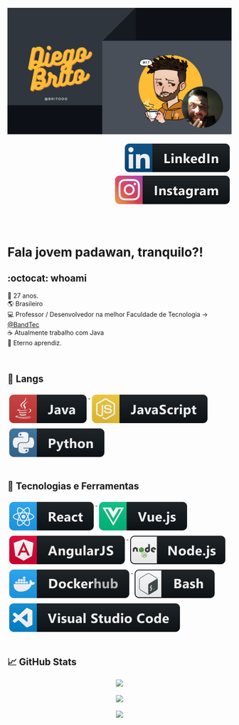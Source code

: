 [![Header](https://raw.githubusercontent.com/britooo/britooo/main/header.png "Header")](https://www.linkedin.com/in/diegobritolima/)

<p align="right">
  <a href="https://www.linkedin.com/in/diegobritolima/">
    <img src="svg/social/linkedIn.svg" alt="LinkedIn" style="vertical-align:top; margin:4px">
  </a>

  <a href="https://www.instagram.com/brito.zip/">
    <img src="svg/social/instagram.svg" alt="Instagram" style="vertical-align:top; margin:4px">
  </a>
</p>

</br>
</br>

# Fala jovem padawan, tranquilo?!

## :octocat: whoami

:older_man: 27 anos.
</br>
:earth_americas: Brasileiro
</br>
:computer: Professor / Desenvolvedor na melhor Faculdade de Tecnologia -> [@BandTec](https://github.com/BandTec)
</br>
:coffee: Atualmente trabalho com Java
</br>
🌱 Eterno aprendiz.

</br>

## :hammer: Langs
<a href="#">
    <img src="svg/dev/languages/java.svg" alt="java" style="vertical-align:top; margin:6px 4px">
</a> 

<a href="#">
    <img src="svg/dev/languages/js.svg" alt="js" style="vertical-align:top; margin:6px 4px">
</a>  

<a href="#">
    <img src="svg/dev/languages/python.svg" alt="python" style="vertical-align:top; margin:6px 4px">
</a>  

</br>
</br>

## 🔧 Tecnologias e Ferramentas

<a href="#">
    <img src="svg/dev/frameworks/react.svg" alt="react" style="vertical-align:top; margin:6px 4px">
</a>  

<a href="#">
    <img src="svg/dev/frameworks/vue.svg" alt="vue" style="vertical-align:top; margin:6px 4px">
</a>  

<a href="#">
    <img src="svg/dev/frameworks/angular.svg" alt="angular" style="vertical-align:top; margin:6px 4px">
</a> 

<a href="#">
    <img src="svg/dev/frameworks/nodejs.svg" alt="nodejs" style="vertical-align:top; margin:6px 4px">
</a>  

<a href="#">
    <img src="svg/dev/services/dockerhub.svg" alt="dockerhub" style="vertical-align:top; margin:6px 4px">
</a> 

<a href="#">
    <img src="svg/dev/tools/bash.svg" alt="bash" style="vertical-align:top; margin:6px 4px">
</a>

<a href="#">
    <img src="svg/dev/tools/visualstudio_code.svg" alt="visualstudio_code" style="vertical-align:top; margin:6px 4px">
</a> 

</br>
</br>

## &#x1f4c8; GitHub Stats

<p align="center">
<a href="https://github.com/Britooo/Britooo">
    <img widht="48%" height="194px" align="center" src="https://github-readme-stats.vercel.app/api?username=Britooo&show_icons=true&theme=gruvbox"/>
</a>

</br>
</br>

<a href="https://github.com/Britooo/Britooo">
  <img widht="50%" height="194px" align="center" src="https://github-readme-stats.vercel.app/api/top-langs/?username=Britooo&hide=html&title_color=D8A52C&text_color=8DBF7B&icon_color=a9fef7&bg_color=282828&layout=compact" />
</a>

</br>
</br>

  <img  width="500px" align="center" src="https://spotify-github-profile.vercel.app/api/view?uid=12142473032&cover_image=true&theme=default" />
</p>